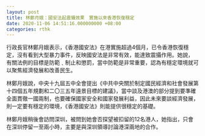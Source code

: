 ```yaml
---
layout: post
title: 林鄭月娥：國安法起震懾效果　實施以來香港恢復穩定
date: 2020-11-06 14:51:16.000000000 +08:00
categories: rthk
---
```


行政長官林鄭月娥表示，《香港國安法》在港實施超過4個月，已令香港恢復穩定，沒有看到大型暴力事件，反映國安法是非常有效，能達致震攝作用。她說， 有關法例的目標是防範﹑制止和懲罰，當中防範是非常重要，認為有穩定環境就可以聚焦經濟發展和改善民生。

林鄭月娥說，中央十九屆五中全會提出《中共中央關於制定國民經濟和社會發展第十四個五年規劃和二〇三五年遠景目標的建議》，當中談及港澳的部分提到要準確全面貫徹一國兩制，也要確保國家安全和國家發展利益，因此未來要談經濟發展，則一定要有穩定的環境，《香港國安法》則能提供很穩定的基礎。

林鄭月娥稍後會訪問深圳，被問到她會否探望被扣留的12名港人，她指出，只會在深圳停留一至兩小時，主要是與深圳領導討論港深兩地的合作。
